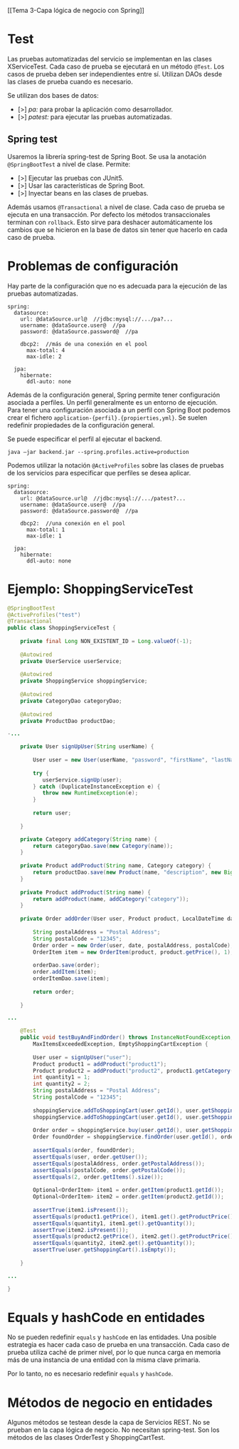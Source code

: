 [[Tema 3-Capa lógica de negocio con Spring]]

# Test
Las pruebas automatizadas del servicio se implementan en las clases XServiceTest. Cada caso de prueba se ejecutará en un método `@Test`. Los casos de prueba deben ser independientes entre sí. Utilizan DAOs desde las clases de prueba cuando es necesario.

Se utilizan dos bases de datos:
+ [>] *pa:* para probar la aplicación como desarrollador.
+ [>] *patest:* para ejecutar las pruebas automatizadas.

## Spring test
Usaremos la librería spring-test de Spring Boot. Se usa la anotación `@SpringBootTest` a nivel de clase. Permite:
+ [>] Ejecutar las pruebas con JUnit5.
+ [>] Usar las características de Spring Boot.
+ [>] Inyectar beans en las clases de pruebas.

Además usamos `@Transactional` a nivel de clase. Cada caso de prueba se ejecuta en una transacción. Por defecto los métodos transaccionales terminan con `rollback`. Esto sirve para deshacer automáticamente los cambios que se hicieron en la base de datos sin tener que hacerlo en cada caso de prueba.

# Problemas de configuración
Hay parte de la configuración que no es adecuada para la ejecución de las pruebas automatizadas. 

```
spring:
  datasource:
    url: @dataSource.url@  //jdbc:mysql://.../pa?...
    username: @dataSource.user@  //pa
    password: @dataSource.password@  //pa

    dbcp2:  //más de una conexión en el pool
      max-total: 4 
      max-idle: 2

  jpa:
    hibernate:
      ddl-auto: none

```

Además de la configuración general, Spring permite tener configuración asociada a perfiles. Un perfil generalmente es un entorno de ejecución. Para tener una configuración asociada a un perfil con Spring Boot podemos crear el fichero `application-{perfil}.{propierties,yml}`. Se suelen redefinir propiedades de la configuración general.

Se puede especificar el perfil al ejecutar el backend.
```
java –jar backend.jar --spring.profiles.active=production
```

Podemos utilizar la notación `@ActiveProfiles` sobre las clases de pruebas de los servicios para especificar que perfiles se desea aplicar.

```
spring:
  datasource:
    url: @dataSource.url@  //jdbc:mysql://.../patest?...
    username: @dataSource.user@  //pa
    password: @dataSource.password@  //pa

    dbcp2:  //una conexión en el pool
      max-total: 1
      max-idle: 1

  jpa:
    hibernate:
      ddl-auto: none
```

# Ejemplo: ShoppingServiceTest
```java
@SpringBootTest  
@ActiveProfiles("test")  
@Transactional  
public class ShoppingServiceTest {  
      
    private final Long NON_EXISTENT_ID = Long.valueOf(-1);  
      
    @Autowired  
    private UserService userService;  
      
    @Autowired  
    private ShoppingService shoppingService;  
      
    @Autowired  
    private CategoryDao categoryDao;  
      
    @Autowired  
    private ProductDao productDao;

-...

	private User signUpUser(String userName) {  
	      
	    User user = new User(userName, "password", "firstName", "lastName", userName + "@" + userName + ".com");  
	      
	    try {  
	       userService.signUp(user);  
	    } catch (DuplicateInstanceException e) {  
	       throw new RuntimeException(e);  
	    }  
	      
	    return user;  
	      
	}

	private Category addCategory(String name) {  
	    return categoryDao.save(new Category(name));  
	}  
	  
	private Product addProduct(String name, Category category) {  
	    return productDao.save(new Product(name, "description", new BigDecimal(1), category));  
	}  
	  
	private Product addProduct(String name) {  
	    return addProduct(name, addCategory("category"));  
	}  
	  
	private Order addOrder(User user, Product product, LocalDateTime date) {  
	  
	    String postalAddress = "Postal Address";  
	    String postalCode = "12345";  
	    Order order = new Order(user, date, postalAddress, postalCode);  
	    OrderItem item = new OrderItem(product, product.getPrice(), 1);  
	      
	    orderDao.save(order);  
	    order.addItem(item);  
	    orderItemDao.save(item);  
	      
	    return order;  
	      
	}

...

	@Test  
	public void testBuyAndFindOrder() throws InstanceNotFoundException, PermissionException, MaxQuantityExceededException,  
	    MaxItemsExceededException, EmptyShoppingCartException {  
	      
	    User user = signUpUser("user");  
	    Product product1 = addProduct("product1");  
	    Product product2 = addProduct("product2", product1.getCategory());  
	    int quantity1 = 1;  
	    int quantity2 = 2;  
	    String postalAddress = "Postal Address";  
	    String postalCode = "12345";  
	            
	    shoppingService.addToShoppingCart(user.getId(), user.getShoppingCart().getId(), product1.getId(), quantity1);  
	    shoppingService.addToShoppingCart(user.getId(), user.getShoppingCart().getId(), product2.getId(), quantity2);  
	      
	    Order order = shoppingService.buy(user.getId(), user.getShoppingCart().getId(), postalAddress, postalCode);      
	    Order foundOrder = shoppingService.findOrder(user.getId(), order.getId());  
	      
	    assertEquals(order, foundOrder);  
	    assertEquals(user, order.getUser());  
	    assertEquals(postalAddress, order.getPostalAddress());  
	    assertEquals(postalCode, order.getPostalCode());     
	    assertEquals(2, order.getItems().size());  
	      
	    Optional<OrderItem> item1 = order.getItem(product1.getId());  
	    Optional<OrderItem> item2 = order.getItem(product2.getId());  
	      
	    assertTrue(item1.isPresent());  
	    assertEquals(product1.getPrice(), item1.get().getProductPrice());  
	    assertEquals(quantity1, item1.get().getQuantity());  
	    assertTrue(item2.isPresent());  
	    assertEquals(product2.getPrice(), item2.get().getProductPrice());  
	    assertEquals(quantity2, item2.get().getQuantity());  
	    assertTrue(user.getShoppingCart().isEmpty());  
	      
	}

...

}
```

# Equals y hashCode en entidades
No se pueden redefinir `equals` y `hashCode` en las entidades. Una posible estrategia es hacer cada caso de prueba en una transacción. Cada caso de prueba utiliza caché de primer nivel, por lo que nunca carga en memoria más de una instancia de una entidad con la misma clave primaria.

Por lo tanto, no es necesario redefinir `equals` y `hashCode`.

# Métodos de negocio en entidades
Algunos métodos se testean desde la capa de Servicios REST. No se prueban en la capa lógica de negocio. No necesitan spring-test. Son los métodos de las clases OrderTest y ShoppingCartTest.